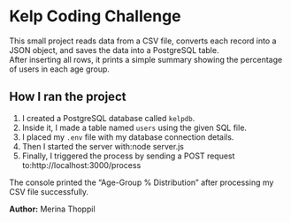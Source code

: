 # Kelp Coding Challenge

This small project reads data from a CSV file, converts each record into a JSON object, 
and saves the data into a PostgreSQL table.  
After inserting all rows, it prints a simple summary showing the percentage of users in each age group.



## How I ran the project

1. I created a PostgreSQL database called `kelpdb`.
2. Inside it, I made a table named `users` using the given SQL file.
3. I placed my `.env` file with my database connection details.
4. Then I started the server with:node server.js
5. Finally, I triggered the process by sending a POST request to:http://localhost:3000/process


The console printed the “Age-Group % Distribution” after processing my CSV file successfully.


**Author:** Merina Thoppil  


